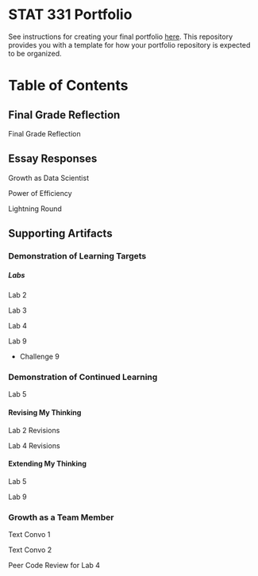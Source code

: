 # STAT 331 Portfolio

See instructions for creating your final portfolio [here](https://docs.google.com/document/d/11iHZbvXWEjcpJpBQ_O5wpYlVkPfmcyQFgBFqKMlVjg4/edit?usp=sharing). This repository provides you with a template for how your portfolio repository is expected to be organized.

# Table of Contents

## Final Grade Reflection

Final Grade Reflection

## Essay Responses

Growth as Data Scientist

Power of Efficiency

Lightning Round

## Supporting Artifacts

### Demonstration of Learning Targets

##### Labs

Lab 2

Lab 3

Lab 4

Lab 9

-   Challenge 9

### Demonstration of Continued Learning

Lab 5

#### Revising My Thinking

Lab 2 Revisions

Lab 4 Revisions

#### Extending My Thinking

Lab 5

Lab 9

### Growth as a Team Member

Text Convo 1

Text Convo 2

Peer Code Review for Lab 4
